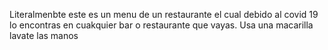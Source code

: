  Literalmenbte este es un menu de un restaurante el cual debido al covid 19 
 lo encontras en cuakquier bar o restaurante que vayas.
 Usa una macarilla
 lavate las manos
